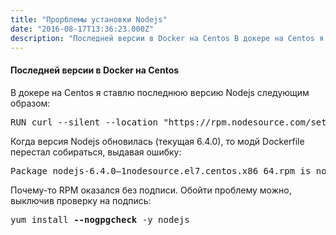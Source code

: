 ```yaml
---
title: "Прорблемы установки Nodejs"
date: "2016-08-17T13:36:23.000Z"
description: "Последней версии в Docker на Centos В докере на Centos я ставлю последнюю версию Nodejs следующим образом:  RUN curl --silent --"
---
```


<h4>Последней версии в Docker на Centos</h4>
<p>В докере на Centos я ставлю последнюю версию Nodejs следующим образом:</p>
<pre>RUN curl --silent --location "https://rpm.nodesource.com/setup_6.x" | bash - &amp;&amp; yum install -y nodejs</pre>
<p>Когда версия Nodejs обновилась (текущая 6.4.0), то модй Dockerfile перестал собираться, выдавая ошибку:</p>
<pre>Package nodejs-6.4.0–1nodesource.el7.centos.x86_64.rpm is not signed</pre>
<p>Почему-то RPM оказался без подписи. Обойти проблему можно, выключив проверку на подпись:</p>
<pre>yum install <strong>--nogpgcheck</strong> -y nodejs</pre>


